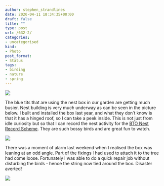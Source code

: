 ```yaml
---
author: stephen_strandlines
date: 2020-04-11 18:34:35+00:00
draft: false
title: ""
type: post
url: /632-2/
categories:
- uncategorised
kind:
- Photo
post_format:
- Status
tags:
- birding
- nature
- spring
---
```


![](https://strandlines.blog/wp-content/uploads/2020/04/img_2972-300x300.jpg)


The blue tits that are using the nest box in our garden are getting much busier. Nest building is very much underway as can be seen in the picture below. I built and installed the box last year, and what they don’t know is that it has a hinged roof, so I can take a peek inside. This is not just from idle curiosity but so that I can record the nest activity for the [BTO Nest Record Scheme](https://www.bto.org/our-science/projects/nrs). They are such bossy birds and are great fun to watch.



![](https://strandlines.blog/wp-content/uploads/2020/04/img_2975-1-300x300.jpg)


There was a moment of alarm last weekend when I realised the box was leaning at an odd angle. Part of the fixings I had used to attach it to the tree had come loose. Fortunately I was able to do a quick repair job without disturbing the birds - hence the string now tied around the box. Disaster averted!

![](https://strandlines.blog/wp-content/uploads/2020/04/img_2959-1-300x300.jpg)








